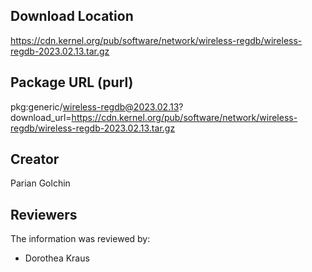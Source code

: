 ## Download Location

https://cdn.kernel.org/pub/software/network/wireless-regdb/wireless-regdb-2023.02.13.tar.gz

## Package URL (purl)

pkg:generic/wireless-regdb@2023.02.13?download_url=https://cdn.kernel.org/pub/software/network/wireless-regdb/wireless-regdb-2023.02.13.tar.gz

## Creator

Parian Golchin

## Reviewers

The information was reviewed by:

* Dorothea Kraus